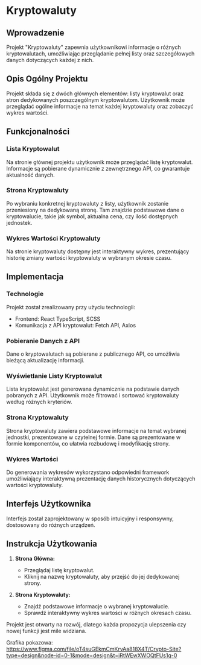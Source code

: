 # Kryptowaluty

## Wprowadzenie

Projekt "Kryptowaluty" zapewnia użytkownikowi informacje o różnych kryptowalutach, umożliwiając przeglądanie pełnej listy oraz szczegółowych danych dotyczących każdej z nich.

## Opis Ogólny Projektu

Projekt składa się z dwóch głównych elementów: listy kryptowalut oraz stron dedykowanych poszczególnym kryptowalutom. Użytkownik może przeglądać ogólne informacje na temat każdej kryptowaluty oraz zobaczyć wykres wartości.

## Funkcjonalności

### Lista Kryptowalut

Na stronie głównej projektu użytkownik może przeglądać listę kryptowalut. Informacje są pobierane dynamicznie z zewnętrznego API, co gwarantuje aktualność danych.

### Strona Kryptowaluty

Po wybraniu konkretnej kryptowaluty z listy, użytkownik zostanie przeniesiony na dedykowaną stronę. Tam znajdzie podstawowe dane o kryptowalucie, takie jak symbol, aktualna cena, czy ilość dostępnych jednostek.

### Wykres Wartości Kryptowaluty

Na stronie kryptowaluty dostępny jest interaktywny wykres, prezentujący historię zmiany wartości kryptowaluty w wybranym okresie czasu.

## Implementacja

### Technologie

Projekt został zrealizowany przy użyciu technologii:

- Frontend: React TypeScript, SCSS
- Komunikacja z API kryptowalut: Fetch API, Axios

### Pobieranie Danych z API

Dane o kryptowalutach są pobierane z publicznego API, co umożliwia bieżącą aktualizację informacji.

### Wyświetlanie Listy Kryptowalut

Lista kryptowalut jest generowana dynamicznie na podstawie danych pobranych z API. Użytkownik może filtrować i sortować kryptowaluty według różnych kryteriów.

### Strona Kryptowaluty

Strona kryptowaluty zawiera podstawowe informacje na temat wybranej jednostki, prezentowane w czytelnej formie. Dane są prezentowane w formie komponentów, co ułatwia rozbudowę i modyfikację strony.

### Wykres Wartości

Do generowania wykresów wykorzystano odpowiedni framework umożliwiający interaktywną prezentację danych historycznych dotyczących wartości kryptowaluty.

## Interfejs Użytkownika

Interfejs został zaprojektowany w sposób intuicyjny i responsywny, dostosowany do różnych urządzeń.

## Instrukcja Użytkowania

1. **Strona Główna:**

   - Przeglądaj listę kryptowalut.
   - Kliknij na nazwę kryptowaluty, aby przejść do jej dedykowanej strony.

2. **Strona Kryptowaluty:**
   - Znajdź podstawowe informacje o wybranej kryptowalucie.
   - Sprawdź interaktywny wykres wartości w różnych okresach czasu.

Projekt jest otwarty na rozwój, dlatego każda propozycja ulepszenia czy nowej funkcji jest mile widziana.

Grafika pokazowa: https://www.figma.com/file/oT4suGEkmCmKrvAa818X4T/Crypto-Site?type=design&node-id=0-1&mode=design&t=iRtWEwXWOQtFUs1q-0
